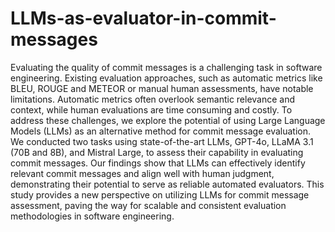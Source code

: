 # LLMs-as-evaluator-in-commit-messages

Evaluating the quality of commit messages is a challenging task in software engineering. Existing evaluation approaches, such as automatic metrics like BLEU, ROUGE and METEOR or manual human assessments, have notable limitations. Automatic metrics often overlook semantic relevance and context, while human evaluations are time consuming and costly. To address these challenges, we explore the potential of using Large Language Models (LLMs) as an alternative method for commit message evaluation. We conducted two tasks using state-of-the-art LLMs, GPT-4o, LLaMA 3.1 (70B and 8B), and Mistral Large, to assess their capability in evaluating commit messages. Our findings show that LLMs can effectively identify relevant commit messages and align well with human judgment, demonstrating their potential to serve as reliable automated evaluators. This study provides a new perspective on utilizing LLMs for commit message assessment, paving the way for scalable and consistent evaluation methodologies in software engineering.
